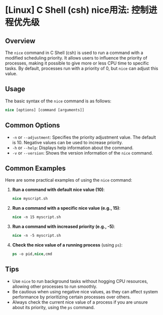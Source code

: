 # [Linux] C Shell (csh) nice用法: 控制进程优先级

## Overview
The `nice` command in C Shell (csh) is used to run a command with a modified scheduling priority. It allows users to influence the priority of processes, making it possible to give more or less CPU time to specific tasks. By default, processes run with a priority of 0, but `nice` can adjust this value.

## Usage
The basic syntax of the `nice` command is as follows:

```csh
nice [options] [command [arguments]]
```

## Common Options
- `-n` or `--adjustment`: Specifies the priority adjustment value. The default is 10. Negative values can be used to increase priority.
- `-h` or `--help`: Displays help information about the command.
- `-v` or `--version`: Shows the version information of the `nice` command.

## Common Examples
Here are some practical examples of using the `nice` command:

1. **Run a command with default nice value (10)**:
   ```csh
   nice myscript.sh
   ```

2. **Run a command with a specific nice value (e.g., 15)**:
   ```csh
   nice -n 15 myscript.sh
   ```

3. **Run a command with increased priority (e.g., -5)**:
   ```csh
   nice -n -5 myscript.sh
   ```

4. **Check the nice value of a running process** (using `ps`):
   ```csh
   ps -o pid,nice,cmd
   ```

## Tips
- Use `nice` to run background tasks without hogging CPU resources, allowing other processes to run smoothly.
- Be cautious when using negative nice values, as they can affect system performance by prioritizing certain processes over others.
- Always check the current nice value of a process if you are unsure about its priority, using the `ps` command.